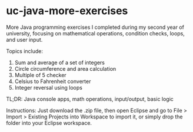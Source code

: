 # uc-java-more-exercises

More Java programming exercises I completed during my second year of university, focusing on mathematical operations, condition checks, loops, and user input.

Topics include:
1. Sum and average of a set of integers
2. Circle circumference and area calculation
3. Multiple of 5 checker
4. Celsius to Fahrenheit converter
5. Integer reversal using loops

TL;DR: Java console apps, math operations, input/output, basic logic

Instructions: 
Just download the .zip file, 
then open Eclipse and go to File > Import > Existing Projects into Workspace to import it, 
or simply drop the folder into your Eclipse workspace.
